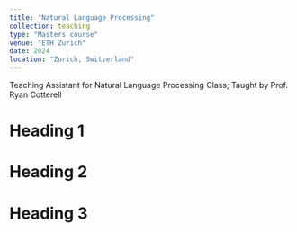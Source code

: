 ```yaml
---
title: "Natural Language Processing"
collection: teaching
type: "Masters course"
venue: "ETH Zurich"
date: 2024
location: "Zurich, Switzerland"
---
```


Teaching Assistant for Natural Language Processing Class; Taught by Prof. Ryan Cotterell

Heading 1
======

Heading 2
======

Heading 3
======
